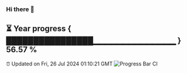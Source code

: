 ### Hi there 👋
⏳ Year progress { ████████████████▁▁▁▁▁▁▁▁▁▁▁▁▁▁ } 56.57 %
---
⏰ Updated on Fri, 26 Jul 2024 01:10:21 GMT
![Progress Bar CI](https://github.com/liununu/liununu/workflows/Progress%20Bar%20CI/badge.svg)
